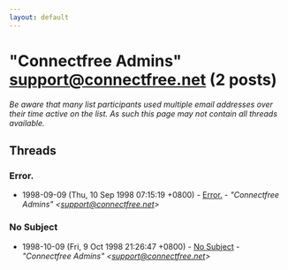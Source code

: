 ```yaml
---
layout: default
---
```


# "Connectfree Admins" <support@connectfree.net> (2 posts)

_Be aware that many list participants used multiple email addresses over their time active on the list. As such this page may not contain all threads available._

## Threads

### Error.
+ 1998-09-09 (Thu, 10 Sep 1998 07:15:19 +0800) - [Error.](/archive/1998/09/1680163b4672c0641a334ea0b150f40190f2327d77fa32621314dd157cb8afb2) - _"Connectfree Admins" \<support@connectfree.net\>_

### No Subject
+ 1998-10-09 (Fri, 9 Oct 1998 21:26:47 +0800) - [No Subject](/archive/1998/10/5bda373185c760644ced564e16cff4c15b4dfb46d9a6d9197cbac1e8954d17c0) - _"Connectfree Admins" \<support@connectfree.net\>_

